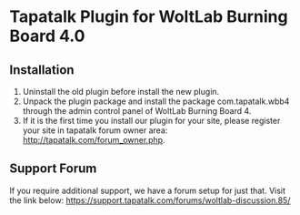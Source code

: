 Tapatalk Plugin for WoltLab Burning Board 4.0
===

Installation
---
1. Uninstall the old plugin before install the new plugin.
2. Unpack the plugin package and install the package com.tapatalk.wbb4 through the admin control panel of WoltLab Burning Board 4.
2. If it is the first time you install our plugin for your site, please register your site in tapatalk forum owner area: http://tapatalk.com/forum_owner.php.
    
Support Forum
---
If you require additional support, we have a forum setup for just that. Visit the link below:
https://support.tapatalk.com/forums/woltlab-discussion.85/
